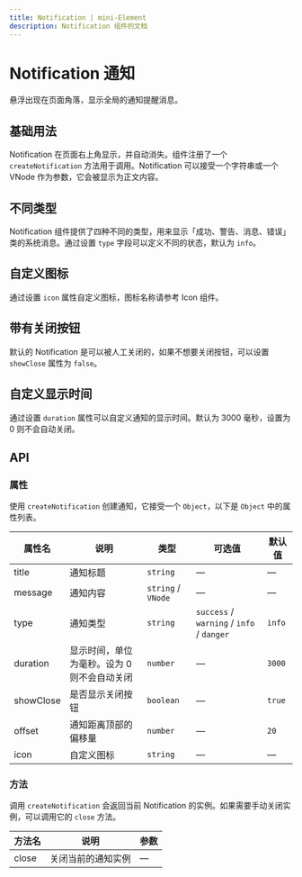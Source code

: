 ```yaml
---
title: Notification | mini-Element
description: Notification 组件的文档
---
```


# Notification 通知

悬浮出现在页面角落，显示全局的通知提醒消息。

## 基础用法

Notification 在页面右上角显示，并自动消失。组件注册了一个 `createNotification` 方法用于调用。Notification 可以接受一个字符串或一个 VNode 作为参数，它会被显示为正文内容。

<preview path="../demo/Notification/Basic.vue" title="基础用法" description="Notification组件的基础用法"></preview>

## 不同类型

Notification 组件提供了四种不同的类型，用来显示「成功、警告、消息、错误」类的系统消息。通过设置 `type` 字段可以定义不同的状态，默认为 `info`。

<preview path="../demo/Notification/Types.vue" title="不同类型" description="不同类型的通知提醒"></preview>

## 自定义图标

通过设置 `icon` 属性自定义图标，图标名称请参考 Icon 组件。

<preview path="../demo/Notification/CustomIcon.vue" title="自定义图标" description="可自定义图标的通知"></preview>

## 带有关闭按钮

默认的 Notification 是可以被人工关闭的，如果不想要关闭按钮，可以设置 `showClose` 属性为 `false`。

<preview path="../demo/Notification/Closable.vue" title="带有关闭按钮" description="可以关闭的通知"></preview>

## 自定义显示时间

通过设置 `duration` 属性可以自定义通知的显示时间。默认为 3000 毫秒，设置为 0 则不会自动关闭。

<preview path="../demo/Notification/Duration.vue" title="自定义显示时间" description="自定义通知显示时间"></preview>

## API

### 属性

使用 `createNotification` 创建通知，它接受一个 `Object`，以下是 `Object` 中的属性列表。

| 属性名    | 说明                                        | 类型               | 可选值                                    | 默认值  |
| --------- | ------------------------------------------- | ------------------ | ----------------------------------------- | ------- |
| title     | 通知标题                                    | `string`           | —                                         | —       |
| message   | 通知内容                                    | `string` / `VNode` | —                                         | —       |
| type      | 通知类型                                    | `string`           | `success` / `warning` / `info` / `danger` | `info`  |
| duration  | 显示时间，单位为毫秒。设为 0 则不会自动关闭 | `number`           | —                                         | `3000`  |
| showClose | 是否显示关闭按钮                            | `boolean`          | —                                         | `true`  |
| offset    | 通知距离顶部的偏移量                        | `number`           | —                                         | `20`    |
| icon      | 自定义图标                                  | `string`           | —                                         | —       |

### 方法

调用 `createNotification` 会返回当前 Notification 的实例。如果需要手动关闭实例，可以调用它的 `close` 方法。

| 方法名 | 说明               | 参数 |
| ------ | ------------------ | ---- |
| close  | 关闭当前的通知实例 | —    |